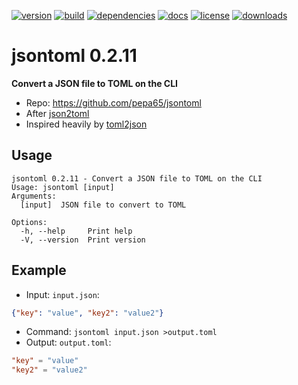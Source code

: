 [![version](https://img.shields.io/crates/v/jsontoml.svg)](https://crates.io/crates/jsontoml)
[![build](https://github.com/pepa65/jsontoml/actions/workflows/ci.yml/badge.svg)](https://github.com/pepa65/jsontoml/actions/workflows/ci.yml)
[![dependencies](https://deps.rs/repo/github/pepa65/jsontoml/status.svg)](https://deps.rs/repo/github/pepa65/jsontoml)
[![docs](https://img.shields.io/badge/docs-jsontoml-blue.svg)](https://docs.rs/crate/jsontoml/latest)
[![license](https://img.shields.io/badge/license-MIT-blue.svg)](https://github.com/pepa65/jsontoml/blob/master/LICENSE)
[![downloads](https://img.shields.io/crates/d/jsontoml.svg)](https://crates.io/crates/jsontoml)

# jsontoml 0.2.11
**Convert a JSON file to TOML on the CLI**
* Repo: https://github.com/pepa65/jsontoml
* After [json2toml](https://github.com/voidei/json2toml)
* Inspired heavily by [toml2json](https://github.com/woodruffw/toml2json/)

## Usage
```
jsontoml 0.2.11 - Convert a JSON file to TOML on the CLI
Usage: jsontoml [input]
Arguments:
  [input]  JSON file to convert to TOML

Options:
  -h, --help     Print help
  -V, --version  Print version
```

## Example
* Input: `input.json`:
```json
{"key": "value", "key2": "value2"}
```
* Command: `jsontoml input.json >output.toml`
* Output: `output.toml`:
```toml
"key" = "value"
"key2" = "value2"
```
